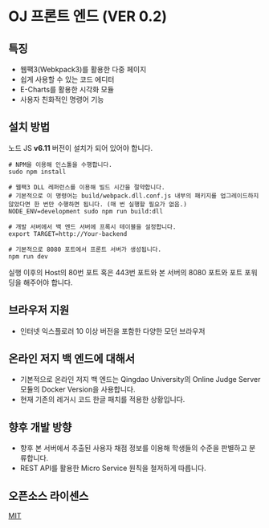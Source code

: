 # OJ 프론트 엔드 (VER 0.2)

## 특징

+ 웹팩3(Webkpack3)를 활용한 다중 페이지
+ 쉽게 사용할 수 있는 코드 에디터
+ E-Charts를 활용한 시각화 모듈
+ 사용자 친화적인 명령어 기능

## 설치 방법

노드 JS **v6.11** 버전이 설치가 되어 있어야 합니다.

```
# NPM을 이용해 인스톨을 수행합니다.
sudo npm install

# 웹팩3 DLL 레퍼런스를 이용해 빌드 시간을 절약합니다.
# 기본적으로 이 명령어는 build/webpack.dll.conf.js 내부의 패키지를 업그레이드하지 않았다면 한 번만 수행하면 됩니다. (매 번 실행할 필요가 없음.)
NODE_ENV=development sudo npm run build:dll

# 개발 서버에서 백 엔드 서버에 프록시 테이블을 설정합니다.
export TARGET=http://Your-backend

# 기본적으로 8080 포트에서 프론트 서버가 생성됩니다.
npm run dev
```

실행 이후의 Host의 80번 포트 혹은 443번 포트와 본 서버의 8080 포트와 포트 포워딩을 해주어야 합니다.





## 브라우저 지원

+ 인터넷 익스플로러 10 이상 버전을 포함한 다양한 모던 브라우저

## 온라인 저지 백 엔드에 대해서

+ 기본적으로 온라인 저지 백 엔드는 Qingdao University의 Online Judge Server 모듈의 Docker Version을 사용합니다.
+ 현재 기존의 레거시 코드 한글 패치를 적용한 상황입니다.

## 향후 개발 방향

+ 향후 본 서버에서 추출된 사용자 채점 정보를 이용해 학생들의 수준을 판별하고 분류합니다.
+ REST API를 활용한 Micro Service 원칙을 철저하게 따릅니다.

## 오픈소스 라이센스

[MIT](http://opensource.org/licenses/MIT)
